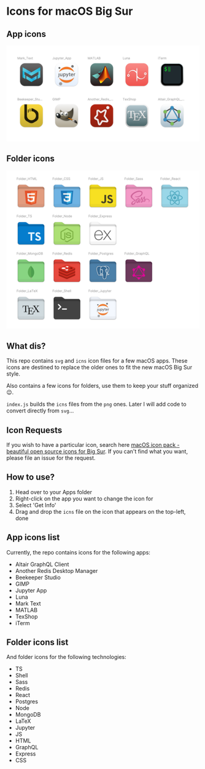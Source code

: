 # Icons for macOS Big Sur

## App icons

<img src="./screenshot/screenshot_apps.png" title="" alt="screenshot.png" data-align="center">

## Folder icons

<img src="./screenshot/screenshot_folders.png" title="" alt="screenshot.png" data-align="center">

## What dis?

This repo contains `svg` and `icns` icon files for a few macOS apps. These icons are destined to replace the older ones to fit the new macOS Big Sur style.

Also contains a few icons for folders, use them to keep your stuff organized 😉.

`index.js` builds the `icns` files from the `png` ones. Later I will add code to convert directly from `svg`...

## Icon Requests

If you wish to have a particular icon, search here [macOS icon pack - beautiful open source icons for Big Sur](https://macosicons.com/). If you can't find what you want, please file an issue for the request.

## How to use?

1. Head over to your Apps folder
2. Right-click on the app you want to change the icon for
3. Select 'Get Info'
4. Drag and drop the `icns` file on the icon that appears on the top-left, done

## App icons list

Currently, the repo contains icons for the following apps:

- Altair GraphQL Client
- Another Redis Desktop Manager
- Beekeeper Studio
- GIMP
- Jupyter App
- Luna
- Mark Text
- MATLAB
- TexShop
- iTerm

## Folder icons list

And folder icons for the following technologies:

- TS
- Shell
- Sass
- Redis
- React
- Postgres
- Node
- MongoDB
- LaTeX
- Jupyter
- JS
- HTML
- GraphQL
- Express
- CSS
